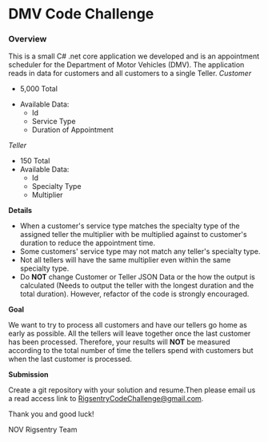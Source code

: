 # DMV Code Challenge

### **Overview**
This is a small C# .net core application we developed and is an appointment scheduler for the Department of Motor Vehicles (DMV). The application reads in data for customers and all customers to a single Teller.
 *Customer*

*	5,000 Total
- Available Data:
	- Id
	- Service Type
	- Duration of Appointment
	
*Teller*

-	150 Total
- Available Data:
	- Id
	- Specialty Type
	- Multiplier

**Details**

-	When a customer's service type matches the specialty type of the assigned teller the multiplier with be multiplied against to customer's duration to reduce the appointment time.
- 	Some customers' service type may not match any teller's specialty type.
- 	Not all tellers will have the same multiplier even within the same specialty type.
- 	Do **NOT** change Customer or Teller JSON Data or the how the output is calculated (Needs to output the teller with the longest duration and the total duration). However, refactor of the code is strongly encouraged.

**Goal**

We want to try to process all customers and have our tellers go home as early as possible. All the tellers will leave together once the last customer has been processed. Therefore, your results will **NOT** be measured according to the total number of time the tellers spend with customers but when the last customer is processed.

**Submission**

Create a git repository with your solution and resume.Then please email us a read access link to RigsentryCodeChallenge@gmail.com.

Thank you and good luck!

NOV Rigsentry Team

